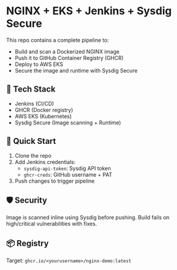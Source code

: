 # NGINX + EKS + Jenkins + Sysdig Secure

This repo contains a complete pipeline to:
- Build and scan a Dockerized NGINX image
- Push it to GitHub Container Registry (GHCR)
- Deploy to AWS EKS
- Secure the image and runtime with Sysdig Secure

## 🔧 Tech Stack
- Jenkins (CI/CD)
- GHCR (Docker registry)
- AWS EKS (Kubernetes)
- Sysdig Secure (Image scanning + Runtime)

## 🚀 Quick Start

1. Clone the repo
2. Add Jenkins credentials:
   - `sysdig-api-token`: Sysdig API token
   - `ghcr-creds`: GitHub username + PAT
3. Push changes to trigger pipeline

## 🛡️ Security
Image is scanned inline using Sysdig before pushing. Build fails on high/critical vulnerabilities with fixes.

## 📦 Registry
Target: `ghcr.io/<yourusername>/nginx-demo:latest`
